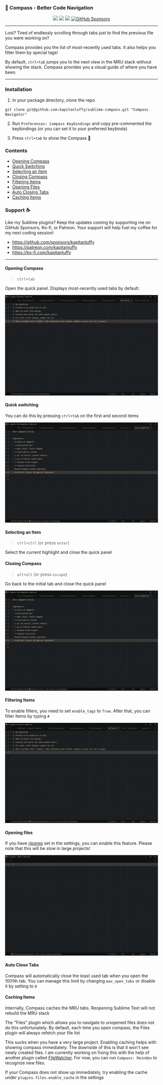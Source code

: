 ### 🧭 Compass - Better Code Navigation

<p align="center">
<a href="https://www.sublimetext.com/">
    <img src="https://img.shields.io/badge/Made%20For-Sublime-ff9800?logo=sublime%20text" /></a>
<a href="https://packagecontrol.io/packages/Compass%20Navigator"> 
    <img src="https://img.shields.io/packagecontrol/dt/Compass%20Navigator" /></a>
<a href="https://github.com/kapitanluffy/sublime-compass/releases">
    <img src="https://img.shields.io/github/v/tag/kapitanluffy/sublime-compass?label=release" /></a>
<a href="https://github.com/sponsors/kapitanluffy">
    <img alt="GitHub Sponsors" src="https://img.shields.io/github/sponsors/kapitanluffy"></a>
</p>

---

Lost? Tired of endlessly scrolling through tabs just to find the previous file you were working on?

Compass provides you the list of most-recently used tabs. It also helps you filter them by special tags!

By default, `ctrl+tab` jumps you to the next view in the MRU stack without showing the stack.
Compass provides you a visual guide of where you have been.

---

### Installation

1. In your package directory, clone the repo
```
git clone git@github.com:kapitanluffy/sublime-compass.git "Compass Navigator"
```

2. Run `Preferences: Compass Keybindings` and copy pre-commented the keybindings (or you can set it to your preferred keybinds)

3. Press `ctrl+tab` to show the Compass 🧭

### Contents
- [Opening Compass](#opening-compass)
- [Quick Switching](#quick-switching)
- [Selecting an Item](#selecting-an-item)
- [Closing Compass](#closing-compass)
- [Filtering Items](#filtering-items)
- [Opening Files](#opening-files)
- [Auto Closing Tabs](#auto-close-tabs)
- [Caching Items](#caching-items)

### Support ☕

Like my Sublime plugins? Keep the updates coming by supporting me on GitHub Sponsors, Ko-fi, or Patreon.
Your support will help fuel my coffee for my next coding session!

- https://github.com/sponsors/kapitanluffy
- https://patreon.com/kapitanluffy
- https://ko-fi.com/kapitanluffy

---

#### Opening Compass

> `ctrl+tab`

Open the quick panel. Displays most-recently used tabs by default.

![Opening Compass](./previews/open-compass.gif)

#### Quick switching

You can do this by pressing `ctrl+tab` on the first and second items

![Quick Switching](./previews/quick-switching.gif)

#### Selecting an Item

> `ctrl+ctrl` (or press `enter`)

Select the current highlight and close the quick panel


#### Closing Compass

> `alt+alt` (or press `escape`)

Go back to the initial tab and close the quick panel

![Closing Compass](./previews/close-compass.gif)

#### Filtering Items

To enable filters, you need to set `enable_tags` to `True`.
After that, you can filter items by typing `#`

![Filtering Items](./previews/filtering-items.gif)

#### Opening files

If you have [ripgrep](https://github.com/BurntSushi/ripgrep) set in the settings, you can enable this feature.
Please note that this will be slow in large projects!

![Opening Files](./previews/opening-files.gif)

#### Auto Close Tabs
Compass will automatically close the least used tab when you open the 1001th tab.
You can manage this limit by changing `max_open_tabs` or disable it by setting to `0`

#### Caching Items
Internally, Compass caches the MRU tabs. Reopening Sublime Text will not rebuild the MRU stack

The "Files" plugin which allows you to navigate to unopened files does not do this unfortunately.
By default, each time you open compass, the Files plugin will always refetch your file list

This sucks when you have a very large project. Enabling caching helps with showing 
compass immediately. The downside of this is that it won't see newly created files. 
I am currently working on fixing this with the help of another plugin called [FileWatcher](https://packagecontrol.io/packages/FileWatcher). 
For now, you can run `Compass: Reindex` to recognize new files.

If your Compass does not show up immediately, try enabling the cache under `plugins.files.enable_cache` in the settings
